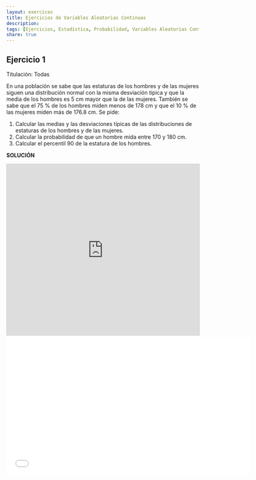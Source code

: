 ```yaml
---
layout: exercices
title: Ejercicios de Variables Aleatorias Continuas
description:
tags: [Ejercicios, Estadística, Probabilidad, Variables Aleatorias Continuas]
share: true
---
```


## Ejercicio 1
Titulación: Todas

En una población se sabe que las estaturas de los hombres y de las mujeres siguen una distribución
normal con la misma desviación típica y que la media de los hombres es 5 cm mayor que la de las mujeres. 
También se sabe que el 75 % de los hombres miden menos de 178 cm y que el 10 % de las mujeres miden más de 176.8 cm. 
Se pide:

1. Calcular las medias y las desviaciones típicas de las distribuciones de estaturas de los hombres y de las mujeres.
2. Calcular la probabilidad de que un hombre mida entre 170 y 180 cm.
3. Calcular el percentil 90 de la estatura de los hombres. 

**SOLUCIÓN**

<iframe src="http://www.slideshare.net/slideshow/embed_code/35218982" width="640" height="449" frameborder="0" marginwidth="0" marginheight="0" scrolling="no" style="border:1px solid #CCC; border-width:1px 1px 0; margin-bottom:5px; max-width: 100%;" allowfullscreen> </iframe> 

<iframe src="//www.youtube.com/embed/UwH4yRqutHY" width="640" height="360" frameborder="0"> </iframe>
